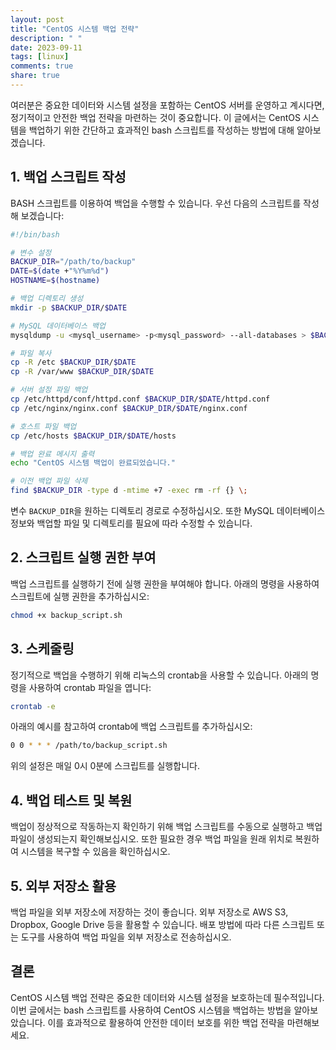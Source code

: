 ```yaml
---
layout: post
title: "CentOS 시스템 백업 전략"
description: " "
date: 2023-09-11
tags: [linux]
comments: true
share: true
---
```


여러분은 중요한 데이터와 시스템 설정을 포함하는 CentOS 서버를 운영하고 계시다면, 정기적이고 안전한 백업 전략을 마련하는 것이 중요합니다. 이 글에서는 CentOS 시스템을 백업하기 위한 간단하고 효과적인 bash 스크립트를 작성하는 방법에 대해 알아보겠습니다.

## 1. 백업 스크립트 작성

BASH 스크립트를 이용하여 백업을 수행할 수 있습니다. 우선 다음의 스크립트를 작성해 보겠습니다:

```bash
#!/bin/bash

# 변수 설정
BACKUP_DIR="/path/to/backup"
DATE=$(date +"%Y%m%d")
HOSTNAME=$(hostname)

# 백업 디렉토리 생성
mkdir -p $BACKUP_DIR/$DATE

# MySQL 데이터베이스 백업
mysqldump -u <mysql_username> -p<mysql_password> --all-databases > $BACKUP_DIR/$DATE/all_databases.sql

# 파일 복사
cp -R /etc $BACKUP_DIR/$DATE
cp -R /var/www $BACKUP_DIR/$DATE

# 서버 설정 파일 백업
cp /etc/httpd/conf/httpd.conf $BACKUP_DIR/$DATE/httpd.conf
cp /etc/nginx/nginx.conf $BACKUP_DIR/$DATE/nginx.conf

# 호스트 파일 백업
cp /etc/hosts $BACKUP_DIR/$DATE/hosts

# 백업 완료 메시지 출력
echo "CentOS 시스템 백업이 완료되었습니다."

# 이전 백업 파일 삭제
find $BACKUP_DIR -type d -mtime +7 -exec rm -rf {} \;
```

변수 `BACKUP_DIR`을 원하는 디렉토리 경로로 수정하십시오. 또한 MySQL 데이터베이스 정보와 백업할 파일 및 디렉토리를 필요에 따라 수정할 수 있습니다.

## 2. 스크립트 실행 권한 부여

백업 스크립트를 실행하기 전에 실행 권한을 부여해야 합니다. 아래의 명령을 사용하여 스크립트에 실행 권한을 추가하십시오:

```bash
chmod +x backup_script.sh
```

## 3. 스케줄링

정기적으로 백업을 수행하기 위해 리눅스의 crontab을 사용할 수 있습니다. 아래의 명령을 사용하여 crontab 파일을 엽니다:

```bash
crontab -e
```

아래의 예시를 참고하여 crontab에 백업 스크립트를 추가하십시오:

```bash
0 0 * * * /path/to/backup_script.sh
```

위의 설정은 매일 0시 0분에 스크립트를 실행합니다.

## 4. 백업 테스트 및 복원

백업이 정상적으로 작동하는지 확인하기 위해 백업 스크립트를 수동으로 실행하고 백업 파일이 생성되는지 확인해보십시오. 또한 필요한 경우 백업 파일을 원래 위치로 복원하여 시스템을 복구할 수 있음을 확인하십시오.

## 5. 외부 저장소 활용

백업 파일을 외부 저장소에 저장하는 것이 좋습니다. 외부 저장소로 AWS S3, Dropbox, Google Drive 등을 활용할 수 있습니다. 배포 방법에 따라 다른 스크립트 또는 도구를 사용하여 백업 파일을 외부 저장소로 전송하십시오.

## 결론

CentOS 시스템 백업 전략은 중요한 데이터와 시스템 설정을 보호하는데 필수적입니다. 이번 글에서는 bash 스크립트를 사용하여 CentOS 시스템을 백업하는 방법을 알아보았습니다. 이를 효과적으로 활용하여 안전한 데이터 보호를 위한 백업 전략을 마련해보세요.